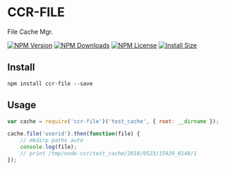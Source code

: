 # CCR-FILE

File Cache Mgr.

[![NPM Version][npm-image]][npm-url]
[![NPM Downloads][downloads-image]][npm-url]
[![NPM License][license-image]][npm-url]
[![Install Size][install-size-image]][install-size-url]

## Install

```shell
npm install ccr-file --save
```

## Usage

```javascript
var cache = require('ccr-file')('test_cache', { root: __dirname });

cache.file('userid').then(function(file) {
    // mkdirp paths auto
    console.log(file);
    // print /tmp/node-ccr/test_cache/2018/0523/15929_0148/1
});
```

[npm-image]: https://img.shields.io/npm/v/ccr-file.svg
[downloads-image]: https://img.shields.io/npm/dm/ccr-file.svg
[npm-url]: https://www.npmjs.org/package/ccr-file
[license-image]: https://img.shields.io/npm/l/ccr-file.svg
[install-size-url]: https://packagephobia.now.sh/result?p=ccr-file
[install-size-image]: https://packagephobia.now.sh/badge?p=ccr-file

